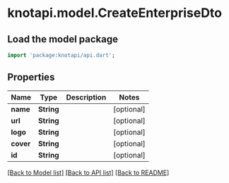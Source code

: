 # knotapi.model.CreateEnterpriseDto

## Load the model package
```dart
import 'package:knotapi/api.dart';
```

## Properties
Name | Type | Description | Notes
------------ | ------------- | ------------- | -------------
**name** | **String** |  | [optional] 
**url** | **String** |  | [optional] 
**logo** | **String** |  | [optional] 
**cover** | **String** |  | [optional] 
**id** | **String** |  | [optional] 

[[Back to Model list]](../README.md#documentation-for-models) [[Back to API list]](../README.md#documentation-for-api-endpoints) [[Back to README]](../README.md)


